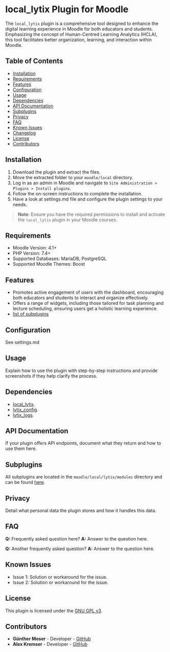 # local_lytix Plugin for Moodle

The `local_lytix` plugin is a comprehensive tool designed to enhance the digital learning experience in Moodle for both educators and students. Emphasizing the concept of Human-Centred Learning Analytics (HCLA), this tool facilitates better organization, learning, and interaction within Moodle.

## Table of Contents

- [Installation](#installation)
- [Requirements](#requirements)
- [Features](#features)
- [Configuration](#configuration)
- [Usage](#usage)
- [Dependencies](#dependencies)
- [API Documentation](#api-documentation)
- [Subplugins](#subplugins)
- [Privacy](#privacy)
- [FAQ](#faq)
- [Known Issues](#known-issues)
- [Changelog](#changelog)
- [License](#license)
- [Contributors](#contributors)

## Installation

1. Download the plugin and extract the files.
2. Move the extracted folder to your `moodle/local` directory.
3. Log in as an admin in Moodle and navigate to `Site Administration > Plugins > Install plugins`.
4. Follow the on-screen instructions to complete the installation.
5. Have a look at settings.md file and configure the plugin settings to your needs.

> **Note**: Ensure you have the required permissions to install and activate the `local_lytix` plugin in your Moodle courses.

## Requirements

- Moodle Version: 4.1+
- PHP Version: 7.4+
- Supported Databases: MariaDB, PostgreSQL
- Supported Moodle Themes: Boost

## Features

- Promotes active engagement of users with the dashboard, encouraging both educators and students to interact and organize effectively.
- Offers a range of widgets, including those tailored for task planning and lecture scheduling, ensuring users get a holistic learning experience.
- [list of subplugins](https://github.com/llttugraz?tab=repositories&q=lytix_&type=&language=&sort=)

## Configuration

See settings.md

## Usage

Explain how to use the plugin with step-by-step instructions and provide screenshots if they help clarify the process.

## Dependencies

- [local_lytix](https://github.com/llttugraz/moodle-local_lytix).
- [lytix_config](https://github.com/llttugraz/moodle-lytix_config).
- [lytix_logs](https://github.com/llttugraz/moodle-lytix_logs).

## API Documentation

If your plugin offers API endpoints, document what they return and how to use them here.

## Subplugins

All subplugins are located in the `moodle/local/lytix/modules` directory and can be found [here](https://github.com/llttugraz?tab=repositories&q=lytix_&type=&language=&sort=).

## Privacy

Detail what personal data the plugin stores and how it handles this data.

## FAQ

**Q:** Frequently asked question here?
**A:** Answer to the question here.

**Q:** Another frequently asked question?
**A:** Answer to the question here.

## Known Issues

- Issue 1: Solution or workaround for the issue.
- Issue 2: Solution or workaround for the issue.

## License

This plugin is licensed under the [GNU GPL v3](https://github.com/llttugraz/moodle-local_lytix?tab=GPL-3.0-1-ov-file).

## Contributors

- **Günther Moser** - Developer - [GitHub](https://github.com/ghinta)
- **Alex Kremser** - Developer - [GitHub](https://github.com/llt-tuggy)
